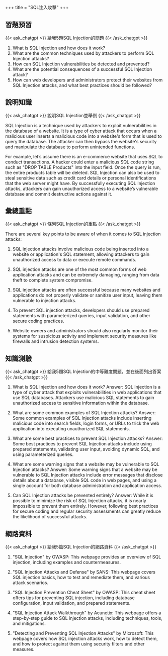 +++
title = "SQL注入攻擊"
+++
## 習題預習
{{< ask_chatgpt >}}
給我5題SQL Injection的問題
{{< /ask_chatgpt >}}



1. What is SQL Injection and how does it work?
2. What are the common techniques used by attackers to perform SQL Injection attacks?
3. How can SQL Injection vulnerabilities be detected and prevented?
4. What are the potential consequences of a successful SQL Injection attack?
5. How can web developers and administrators protect their websites from SQL Injection attacks, and what best practices should be followed?   

## 說明知識
{{< ask_chatgpt >}}
說明SQL Injection並舉例
{{< /ask_chatgpt >}}



SQL Injection is a technique used by attackers to exploit vulnerabilities in the database of a website. It is a type of cyber attack that occurs when a malicious user inserts a malicious code into a website's form that is used to query the database. The attacker can then bypass the website's security and manipulate the database to perform unintended functions.

For example, let’s assume there is an e-commerce website that uses SQL to conduct transactions. A hacker could enter a malicious SQL code string such as "DROP TABLE Products" into the input field. Once the query is run, the entire products table will be deleted. SQL Injection can also be used to steal sensitive data such as credit card details or personal identifications that the web server might have. By successfully executing SQL Injection attacks, attackers can gain unauthorized access to a website’s vulnerable database and commit destructive actions against it.   

## 彙總重點
{{< ask_chatgpt >}}
條列SQL Injection的重點
{{< /ask_chatgpt >}}



There are several key points to be aware of when it comes to SQL injection attacks:

1. SQL injection attacks involve malicious code being inserted into a website or application's SQL statement, allowing attackers to gain unauthorized access to data or execute remote commands.

2. SQL injection attacks are one of the most common forms of web application attacks and can be extremely damaging, ranging from data theft to complete system compromise.

3. SQL injection attacks are often successful because many websites and applications do not properly validate or sanitize user input, leaving them vulnerable to injection attacks.

4. To prevent SQL injection attacks, developers should use prepared statements with parameterized queries, input validation, and other secure coding practices.

5. Website owners and administrators should also regularly monitor their systems for suspicious activity and implement security measures like firewalls and intrusion detection systems.   

## 知識測驗
{{< ask_chatgpt >}}
給我5題SQL Injection的中等難度問題，並在後面列出答案
{{< /ask_chatgpt >}}



1. What is SQL Injection and how does it work?
Answer: SQL Injection is a type of cyber attack that exploits vulnerabilities in web applications that use SQL databases. Attackers use malicious SQL statements to gain unauthorized access to sensitive information within the database.

2. What are some common examples of SQL Injection attacks?
Answer: Some common examples of SQL Injection attacks include inserting malicious code into search fields, login forms, or URLs to trick the web application into executing unauthorized SQL statements.

3. What are some best practices to prevent SQL Injection attacks?
Answer: Some best practices to prevent SQL Injection attacks include using prepared statements, validating user input, avoiding dynamic SQL, and using parameterized queries.

4. What are some warning signs that a website may be vulnerable to SQL Injection attacks?
Answer: Some warning signs that a website may be vulnerable to SQL Injection attacks include error messages that disclose details about a database, visible SQL code in web pages, and using a single account for both database administration and application access.

5. Can SQL Injection attacks be prevented entirely?
Answer: While it is possible to minimize the risk of SQL Injection attacks, it is nearly impossible to prevent them entirely. However, following best practices for secure coding and regular security assessments can greatly reduce the likelihood of successful attacks.   

## 網路資料
{{< ask_chatgpt >}}
給我5篇SQL Injection的網路資料
{{< /ask_chatgpt >}}



1. "SQL Injection" by OWASP: This webpage provides an overview of SQL injection, including examples and countermeasures.

2. "SQL Injection Attacks and Defense" by SANS: This webpage covers SQL injection basics, how to test and remediate them, and various attack scenarios.

3. "SQL Injection Prevention Cheat Sheet" by OWASP: This cheat sheet offers tips for preventing SQL injection, including database configuration, input validation, and prepared statements.

4. "SQL Injection Attack Walkthrough" by Acunetix: This webpage offers a step-by-step guide to SQL injection attacks, including techniques, tools, and mitigations.

5. "Detecting and Preventing SQL Injection Attacks" by Microsoft: This webpage covers how SQL injection attacks work, how to detect them, and how to protect against them using security filters and other measures.   

